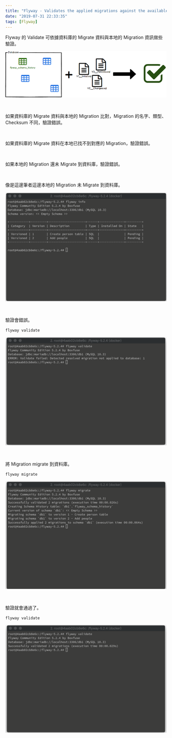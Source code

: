 ```yaml
---
title: "Flyway - Validates the applied migrations against the available ones"
date: "2019-07-31 22:33:35"
tags: [Flyway]
---
```



Flyway 的 Validate 可依據資料庫的 Migrate 資料與本地的 Migration 資訊做些驗證。  

<!-- More -->

![1.png](1.png)

</br>


如果資料庫的 Migrate 資料與本地的 Migration 比對，Migration 的名字、類型、Checksum 不同，驗證錯誤。  

</br>


如果資料庫的 Migrate 資料在本地已找不到對應的 Migration，驗證錯誤。  

</br>


如果本地的 Migration 還未 Migrate 到資料庫，驗證錯誤。  

</br>


像是這邊筆者這邊本地的 Migration 未 Migrate 到資料庫。  

![2.png](2.png)

</br>


驗證會錯誤。  

    flyway validate

![3.png](3.png)

</br>


將 Migration migrate 到資料庫。

    flyway migrate

![4.png](4.png)

</br>


驗證就會通過了。  

    flyway validate

![5.png](5.png)
